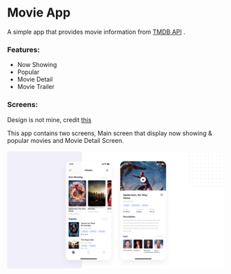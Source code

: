 # Movie App

A simple app that provides movie information from <a href="https://developers.themoviedb.org/3/getting-started/introduction" rel="nofollow">TMDB API</a> .
<br />  
### Features:
<ul>  
  <li>Now Showing</li>
  <li>Popular</li>
  <li>Movie Detail</li>
  <li>Movie Trailer</li>
</ul>


### Screens:
Design is not mine, credit <a href="https://www.figma.com/community/file/1054431643740926668" rel="nofollow">this</a> 
  
This app contains two screens, Main screen that display now showing & popular movies and Movie Detail Screen.
<br />
<br />
![This is an image](screenshot.png)
